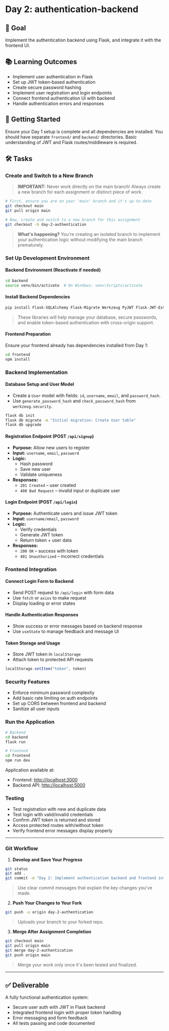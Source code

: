 # Day 2: authentication-backend

## 🎯 Goal

Implement the authentication backend using Flask, and integrate it with the frontend UI.

## 📚 Learning Outcomes

- Implement user authentication in Flask  
- Set up JWT token-based authentication  
- Create secure password hashing  
- Implement user registration and login endpoints  
- Connect frontend authentication UI with backend  
- Handle authentication errors and responses  

## 🚀 Getting Started

Ensure your Day 1 setup is complete and all dependencies are installed. You should have separate `frontend/` and `backend/` directories. Basic understanding of JWT and Flask routes/middleware is required.

## 🛠️ Tasks

### Create and Switch to a New Branch

> **IMPORTANT:** Never work directly on the main branch! Always create a new branch for each assignment or distinct piece of work.

```bash
# First, ensure you are on your 'main' branch and it's up-to-date
git checkout main
git pull origin main

# Now, create and switch to a new branch for this assignment
git checkout -b day-2-authentication
```

> **What's happening?** You're creating an isolated branch to implement your authentication logic without modifying the main branch prematurely.

### Set Up Development Environment

#### Backend Environment (Reactivate if needed)

```bash
cd backend
source venv/bin/activate  # On Windows: venv\Scripts\activate
```

#### Install Backend Dependencies

```bash
pip install Flask-SQLAlchemy Flask-Migrate Werkzeug PyJWT Flask-JWT-Extended Flask-CORS
```

> These libraries will help manage your database, secure passwords, and enable token-based authentication with cross-origin support.

#### Frontend Preparation

Ensure your frontend already has dependencies installed from Day 1:

```bash
cd frontend
npm install
```

### Backend Implementation

#### Database Setup and User Model

- Create a `User` model with fields: `id`, `username`, `email`, and `password_hash`.
- Use `generate_password_hash` and `check_password_hash` from `werkzeug.security`.

```bash
flask db init
flask db migrate -m "Initial migration: Create User table"
flask db upgrade
```

#### Registration Endpoint (POST `/api/signup`)

- **Purpose:** Allow new users to register
- **Input:** `username`, `email`, `password`
- **Logic:**
  - Hash password
  - Save new user
  - Validate uniqueness
- **Responses:**
  - `201 Created` – user created
  - `400 Bad Request` – invalid input or duplicate user

#### Login Endpoint (POST `/api/login`)

- **Purpose:** Authenticate users and issue JWT token
- **Input:** `username/email`, `password`
- **Logic:**
  - Verify credentials
  - Generate JWT token
  - Return token + user data
- **Responses:**
  - `200 OK` – success with token
  - `401 Unauthorized` – incorrect credentials

### Frontend Integration

#### Connect Login Form to Backend

- Send POST request to `/api/login` with form data
- Use `fetch` or `axios` to make request
- Display loading or error states

#### Handle Authentication Responses

- Show success or error messages based on backend response
- Use `useState` to manage feedback and message UI

#### Token Storage and Usage

- Store JWT token in `localStorage`
- Attach token to protected API requests

```js
localStorage.setItem("token", token)
```

### Security Features

- Enforce minimum password complexity
- Add basic rate limiting on auth endpoints
- Set up CORS between frontend and backend
- Sanitize all user inputs

### Run the Application

```bash
# Backend
cd backend
flask run

# Frontend
cd frontend
npm run dev
```

Application available at:

- Frontend: [http://localhost:3000](http://localhost:3000)  
- Backend API: [http://localhost:5000](http://localhost:5000)

### Testing

- Test registration with new and duplicate data
- Test login with valid/invalid credentials
- Confirm JWT token is returned and stored
- Access protected routes with/without token
- Verify frontend error messages display properly

---

### Git Workflow

1. **Develop and Save Your Progress**

```bash
git status
git add .
git commit -m "Day 2: Implement authentication backend and frontend integration"
```

> Use clear commit messages that explain the key changes you've made.

2. **Push Your Changes to Your Fork**

```bash
git push -u origin day-2-authentication
```

> Uploads your branch to your forked repo.

3. **Merge After Assignment Completion**

```bash
git checkout main
git pull origin main
git merge day-2-authentication
git push origin main
```

> Merge your work only once it's been tested and finalized.

---

## ✅ Deliverable

A fully functional authentication system:

- Secure user auth with JWT in Flask backend  
- Integrated frontend login with proper token handling  
- Error messaging and form feedback  
- All tests passing and code documented

